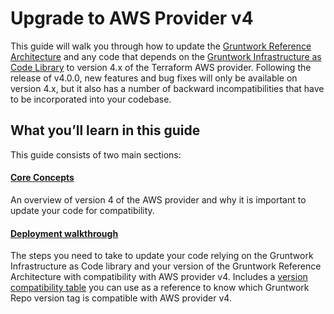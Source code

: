 # Upgrade to AWS Provider v4

This guide will walk you through how to update the [Gruntwork Reference
Architecture](https://gruntwork.io/reference-architecture/) and any code that depends on the
[Gruntwork Infrastructure as Code Library](https://gruntwork.io/infrastructure-as-code-library/) to version 4.x of the
Terraform AWS provider. Following the release of v4.0.0, new features and bug fixes will only be available on version
4.x, but it also has a number of backward incompatibilities that have to be incorporated into your codebase.

## What you’ll learn in this guide

This guide consists of two main sections:

<div className="dlist">

#### [Core Concepts](core-concepts.md)

An overview of version 4 of the AWS provider and why it is important to update your code for compatibility.

#### [Deployment walkthrough](deployment-walkthrough.md)

The steps you need to take to update your code relying on the Gruntwork Infrastructure as Code library and your 
version of the Gruntwork Reference Architecture with compatibility with AWS provider v4. Includes a [version
compatibility table](deployment-walkthrough.md#version-compatibility-table) you can use as a reference to know
which Gruntwork Repo version tag is compatible with AWS provider v4.

</div>


<!-- ##DOCS-SOURCER-START
{
  "sourcePlugin": "local-copier",
  "hash": "a71c96e31ea1275948fdaf98786d0855"
}
##DOCS-SOURCER-END -->
